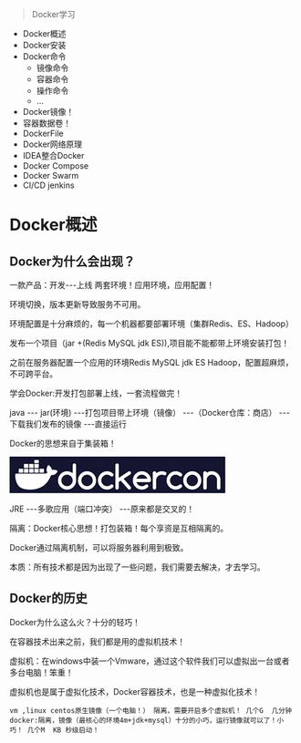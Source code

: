 > Docker学习

- Docker概述
- Docker安装
- Docker命令
  - 镜像命令
  - 容器命令
  - 操作命令
  - ...
- Docker镜像！
- 容器数据卷！
- DockerFile
- Docker网络原理
- IDEA整合Docker
- Docker Compose
- Docker Swarm
- CI/CD jenkins

# Docker概述

## Docker为什么会出现？

一款产品：开发---上线  两套环境！应用环境，应用配置！

环境切换，版本更新导致服务不可用。

环境配置是十分麻烦的，每一个机器都要部署环境（集群Redis、ES、Hadoop）

发布一个项目（jar +(Redis MySQL jdk ES)),项目能不能都带上环境安装打包！

之前在服务器配置一个应用的环境Redis MySQL jdk ES Hadoop，配置超麻烦，不可跨平台。

学会Docker:开发打包部署上线，一套流程做完！



java --- jar(环境) ---打包项目带上环境（镜像） ---（Docker仓库：商店） ---下载我们发布的镜像 ---直接运行



Docker的思想来自于集装箱！

![image-20200928111953873](狂神说docker.assets/image-20200928111953873.png)

JRE ---多歌应用（端口冲突） ---原来都是交叉的！

隔离：Docker核心思想！打包装箱！每个享资是互相隔离的。

Docker通过隔离机制，可以将服务器利用到极致。



本质：所有技术都是因为出现了一些问题，我们需要去解决，才去学习。



## Docker的历史

Docker为什么这么火？十分的轻巧！

在容器技术出来之前，我们都是用的虚拟机技术！

虚拟机：在windows中装一个Vmware，通过这个软件我们可以虚拟出一台或者多台电脑！笨重！

虚拟机也是属于虚拟化技术，Docker容器技术，也是一种虚拟化技术！

```shell
vm ,linux centos原生镜像（一个电脑！） 隔离，需要开启多个虚拟机！ 几个G  几分钟
docker:隔离，镜像（最核心的环境4m+jdk+mysql）十分的小巧，运行镜像就可以了！小巧！ 几个M  KB 秒级启动！
```

